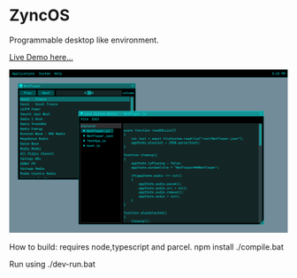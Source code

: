 # ZyncOS

Programmable desktop like environment.

[Live Demo here...](https://www.crownsoft.net/zyncos)

![Screenshot](screenshot.png)

How to build:
requires node,typescript and parcel.
npm install
./compile.bat

Run using ./dev-run.bat

